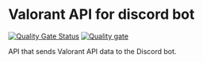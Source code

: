 # Valorant API for discord bot

[![Quality Gate Status](https://sonarcloud.io/api/project_badges/measure?project=Redeamerz_valorant-discord-api&metric=alert_status)](https://sonarcloud.io/summary/new_code?id=Redeamerz_valorant-discord-api)
[![Quality gate](https://sonarcloud.io/api/project_badges/quality_gate?project=Redeamerz_valorant-discord-api)](https://sonarcloud.io/summary/new_code?id=Redeamerz_valorant-discord-api)

API that sends Valorant API data to the Discord bot.
